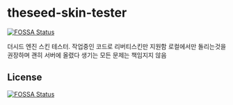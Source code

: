 # theseed-skin-tester
[![FOSSA Status](https://app.fossa.io/api/projects/git%2Bgithub.com%2FLastorder-DC%2Ftheseed-skin-tester.svg?type=shield)](https://app.fossa.io/projects/git%2Bgithub.com%2FLastorder-DC%2Ftheseed-skin-tester?ref=badge_shield)

더시드 엔진 스킨 테스터. 작업중인 코드로 리버티스킨만 지원함
로컬에서만 돌리는것을 권장하며 괜히 서버에 올렸다 생기는 모든 문제는 책임지지 않음


## License
[![FOSSA Status](https://app.fossa.io/api/projects/git%2Bgithub.com%2FLastorder-DC%2Ftheseed-skin-tester.svg?type=large)](https://app.fossa.io/projects/git%2Bgithub.com%2FLastorder-DC%2Ftheseed-skin-tester?ref=badge_large)